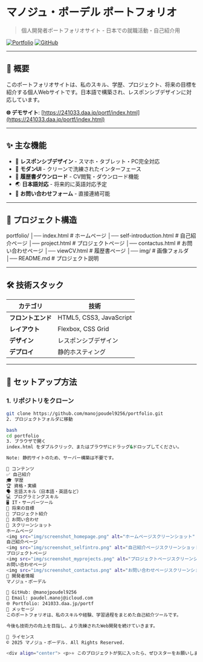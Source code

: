 # マノジュ・ポーデル ポートフォリオ

> 個人開発者ポートフォリオサイト - 日本での就職活動・自己紹介用

[![Portfolio](https://img.shields.io/badge/Portfolio-Live-brightgreen)](https://241033.daa.jp/portf/index.html)
[![GitHub](https://img.shields.io/badge/GitHub-manojpoudel9256-blue)](https://github.com/manojpoudel9256)

---

## 📌 概要

このポートフォリオサイトは、私のスキル、学歴、プロジェクト、将来の目標を紹介する個人Webサイトです。日本語で構築され、レスポンシブデザインに対応しています。

**🌐 デモサイト**: [https://241033.daa.jp/portf/index.html](https://241033.daa.jp/portf/index.html)

---

## ✨ 主な機能

- 📱 **レスポンシブデザイン** - スマホ・タブレット・PC完全対応
- 🎨 **モダンUI** - クリーンで洗練されたインターフェース
- 📄 **履歴書ダウンロード** - CV閲覧・ダウンロード機能
- 🌏 **日本語対応** - 将来的に英語対応予定
- 📧 **お問い合わせフォーム** - 直接連絡可能

---

## 📂 プロジェクト構造
portfolio/
│── index.html # ホームページ
│── self-introduction.html # 自己紹介ページ
│── project.html # プロジェクトページ
│── contactus.html # お問い合わせページ
│── viewCV.html # 履歴書ページ
│── img/ # 画像フォルダ
│── README.md # プロジェクト説明

---

## 🛠️ 技術スタック

| カテゴリ | 技術 |
|---------|------|
| **フロントエンド** | HTML5, CSS3, JavaScript |
| **レイアウト** | Flexbox, CSS Grid |
| **デザイン** | レスポンシブデザイン |
| **デプロイ** | 静的ホスティング |

---

## 🚀 セットアップ方法

### 1. リポジトリをクローン
```bash
git clone https://github.com/manojpoudel9256/portfolio.git
2. プロジェクトフォルダに移動

bash
cd portfolio
3. ブラウザで開く
index.html をダブルクリック、またはブラウザにドラッグ&ドロップしてください。

Note: 静的サイトのため、サーバー構築は不要です。

📄 コンテンツ
✅ 自己紹介
🎓 学歴
🏆 資格・実績
🗣️ 言語スキル（日本語・英語など）
💻 プログラミングスキル
🖥️ IT・サーバーツール
🎯 将来の目標
🚀 プロジェクト紹介
📧 お問い合わせ
📸 スクリーンショット
ホームページ
<img src="img/screenshot_homepage.png" alt="ホームページスクリーンショット" width="600">
自己紹介ページ
<img src="img/screenshot_selfintro.png" alt="自己紹介ページスクリーンショット" width="600">
プロジェクトページ
<img src="img/screenshot_myprojects.png" alt="プロジェクトページスクリーンショット" width="600">
お問い合わせページ
<img src="img/screenshot_contactus.png" alt="お問い合わせページスクリーンショット" width="600">
👤 開発者情報
マノジュ・ポーデル

🐙 GitHub: @manojpoudel9256
📧 Email: paudel.manoj@icloud.com
🌐 Portfolio: 241033.daa.jp/portf
💬 メッセージ
このポートフォリオは、私のスキルや経験、学習過程をまとめた自己紹介ツールです。

今後も技術力の向上を目指し、より洗練されたWeb開発を続けていきます。

📝 ライセンス
© 2025 マノジュ・ポーデル. All Rights Reserved.

<div align="center"> <p>⭐ このプロジェクトが気に入ったら、ぜひスターをお願いします！</p> </div> ```

